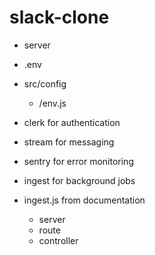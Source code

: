 # slack-clone
- server
- .env
- src/config
    - /env.js
- clerk for authentication
- stream for messaging
- sentry for error monitoring
- ingest for background jobs
- ingest.js from documentation

    - server
    - route
    - controller